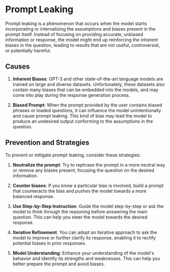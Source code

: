 # Prompt Leaking

Prompt leaking is a phenomenon that occurs when the model starts incorporating or internalizing the assumptions and biases present in the prompt itself. Instead of focusing on providing accurate, unbiased information or response, the model might end up reinforcing the inherent biases in the question, leading to results that are not useful, controversial, or potentially harmful.

## Causes

1. **Inherent Biases**: GPT-3 and other state-of-the-art language models are trained on large and diverse datasets. Unfortunately, these datasets also contain many biases that can be embedded into the models, and may come into play during the response generation process.

2. **Biased Prompt**: When the prompt provided by the user contains biased phrases or loaded questions, it can influence the model unintentionally and cause prompt leaking. This kind of bias may lead the model to produce an undesired output conforming to the assumptions in the question. 

## Prevention and Strategies

To prevent or mitigate prompt leaking, consider these strategies:

1. **Neutralize the prompt**: Try to rephrase the prompt in a more neutral way or remove any biases present, focusing the question on the desired information.

2. **Counter biases**: If you know a particular bias is involved, build a prompt that counteracts the bias and pushes the model towards a more balanced response.

3. **Use Step-by-Step Instruction**: Guide the model step-by-step or ask the model to think through the reasoning before answering the main question. This can help you steer the model towards the desired response.

4. **Iterative Refinement**: You can adopt an iterative approach to ask the model to improve or further clarify its response, enabling it to rectify potential biases in prior responses.

5. **Model Understanding**: Enhance your understanding of the model's behavior and identify its strengths and weaknesses. This can help you better prepare the prompt and avoid biases.